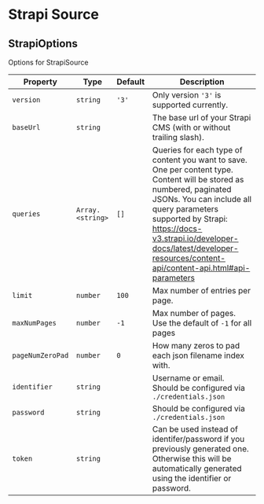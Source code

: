 # Strapi Source


##  StrapiOptions
Options for StrapiSource


| Property | Type | Default | Description |
| - | - | - | - |
| <a name="module_strapi-source.StrapiOptions+version">`version`</a> |  <code>string</code>|  <code>'3'</code>  | Only version `'3'` is supported currently. |
| <a name="module_strapi-source.StrapiOptions+baseUrl">`baseUrl`</a> |  <code>string</code>|  | The base url of your Strapi CMS (with or without trailing slash). |
| <a name="module_strapi-source.StrapiOptions+queries">`queries`</a> |  <code>Array.&lt;string&gt;</code>|  <code>[]</code>  | Queries for each type of content you want to save. One per content type. Content will be stored  as numbered, paginated JSONs. You can include all query parameters supported by Strapi: https://docs-v3.strapi.io/developer-docs/latest/developer-resources/content-api/content-api.html#api-parameters |
| <a name="module_strapi-source.StrapiOptions+limit">`limit`</a> |  <code>number</code>|  <code>100</code>  | Max number of entries per page. |
| <a name="module_strapi-source.StrapiOptions+maxNumPages">`maxNumPages`</a> |  <code>number</code>|  <code>-1</code>  | Max number of pages. Use the default of `-1` for all pages |
| <a name="module_strapi-source.StrapiOptions+pageNumZeroPad">`pageNumZeroPad`</a> |  <code>number</code>|  <code>0</code>  | How many zeros to pad each json filename index with. |
| <a name="module_strapi-source.StrapiOptions+identifier">`identifier`</a> |  <code>string</code>|  | Username or email. Should be configured via `./credentials.json` |
| <a name="module_strapi-source.StrapiOptions+password">`password`</a> |  <code>string</code>|  | Should be configured via `./credentials.json` |
| <a name="module_strapi-source.StrapiOptions+token">`token`</a> |  <code>string</code>|  | Can be used instead of identifer/password if you previously generated one. Otherwise this will be automatically generated using the identifier or password. |

